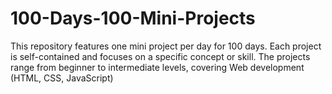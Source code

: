 # 100-Days-100-Mini-Projects
This repository features one mini project per day for 100 days. Each project is self-contained and focuses on a specific concept or skill. The projects range from beginner to intermediate levels, covering Web development (HTML, CSS, JavaScript)
